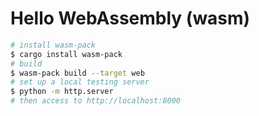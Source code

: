 # Hello WebAssembly (wasm)

```sh
# install wasm-pack
$ cargo install wasm-pack
# build
$ wasm-pack build --target web
# set up a local testing server
$ python -m http.server
# then access to http://localhost:8000
```
